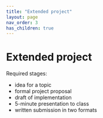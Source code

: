 ```yaml
---
title: "Extended project"
layout: page
nav_order: 3
has_children: true
---
```



# Extended project

Required stages:

- idea for a topic
- formal project proposal
- draft of implementation
- 5-minute presentation to class
- written submission in two formats